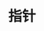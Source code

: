 # 指针

<!--@include: q1.md-->

<!--@include: e2.md-->

<!--@include: q3.md-->

<!--@include: e4.md-->